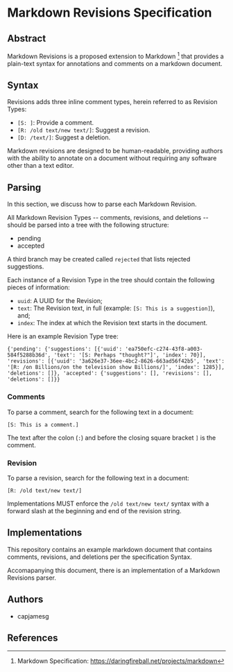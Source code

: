# Markdown Revisions Specification

## Abstract

Markdown Revisions is a proposed extension to Markdown [^1] that provides a plain-text syntax for annotations and comments on a markdown document.

## Syntax

Revisions adds three inline comment types, herein referred to as Revision Types:

- `[S: ]`: Provide a comment.
- `[R: /old text/new text/]`: Suggest a revision.
- `[D: /text/]`: Suggest a deletion.

Markdown revisions are designed to be human-readable, providing authors with the ability to annotate on a document without requiring any software other than a text editor.

## Parsing

In this section, we discuss how to parse each Markdown Revision.

All Markdown Revision Types -- comments, revisions, and deletions -- should be parsed into a tree with the following structure:

- pending
- accepted

A third branch may be created called `rejected` that lists rejected suggestions.

Each instance of a Revision Type in the tree should contain the following pieces of information:

- `uuid`: A UUID for the Revision;
- `text`: The Revision text, in full (example: `[S: This is a suggestion]`), and;
- `index`: The index at which the Revision text starts in the document.

Here is an example Revision Type tree:

```
{'pending': {'suggestions': [{'uuid': 'ea750efc-c274-43f8-a003-584f5288b36d', 'text': '[S: Perhaps "thought?"]', 'index': 70}], 'revisions': [{'uuid': '3a626e37-36ee-4bc2-8626-663ad56f42b5', 'text': '[R: /on Billions/on the television show Billions/]', 'index': 1285}], 'deletions': []}, 'accepted': {'suggestions': [], 'revisions': [], 'deletions': []}}
```

### Comments

To parse a comment, search for the following text in a document:

```
[S: This is a comment.]
```

The text after the colon (`:`) and before the closing square bracket `]` is the comment.

### Revision

To parse a revision, search for the following text in a document:

```
[R: /old text/new text/]
```

Implementations MUST enforce the `/old text/new text/` syntax with a forward slash at the beginning and end of the revision string.

## Implementations

This repository contains an example markdown document that contains comments, revisions, and deletions per the specification Syntax.

Accomapanying this document, there is an implementation of a Markdown Revisions parser.

## Authors

- capjamesg

## References

[^1]: Markdown Specification: https://daringfireball.net/projects/markdown
